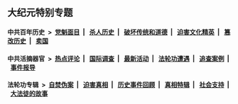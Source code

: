 ## 大纪元特别专题

#### 中共百年历史 &nbsp;>&nbsp; [党魁面目](indexes/nf1176107/README.md?07050430) &nbsp;| &nbsp; [杀人历史](indexes/nf1176106/README.md?07050430) &nbsp;| &nbsp; [破坏传统和道德](indexes/nf1176106/README.md?07050430) &nbsp;| &nbsp; [迫害文化精英](indexes/nf1176111/README.md?07050430) &nbsp;| &nbsp; [篡改历史](indexes/nf1176115/README.md?07050430) &nbsp;| &nbsp; [卖国](indexes/nf1176117/README.md?07050430) 

#### 中共活摘器官 &nbsp;>&nbsp; [热点评论](indexes/nf5879/README.md?07050430) &nbsp;| &nbsp; [国际调查](indexes/nf5947/README.md?07050430) &nbsp;| &nbsp; [最新活动](indexes/nf5883/README.md?07050430) &nbsp;| &nbsp; [法轮功遭遇](indexes/nf5881/README.md?07050430) &nbsp;| &nbsp; [追查案例](indexes/nf5880/README.md?07050430) &nbsp;| &nbsp; [事件报导](indexes/nf5877/README.md?07050430) 

#### 法轮功专辑 &nbsp;>&nbsp; [自焚伪案](indexes/nf5562/README.md?07050430) &nbsp;| &nbsp; [迫害真相](indexes/nf4379/README.md?07050430) &nbsp;| &nbsp; [历史事件回顾](indexes/nf5793/README.md?07050430) &nbsp;| &nbsp; [真相特辑](indexes/nf4389/README.md?07050430) &nbsp;| &nbsp; [社会支持](indexes/nf4386/README.md?07050430) &nbsp;| &nbsp; [大法徒的故事](indexes/nf1147481/README.md?07050430) 
